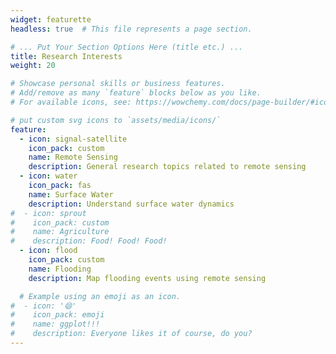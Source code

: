 ```yaml
---
widget: featurette
headless: true  # This file represents a page section.

# ... Put Your Section Options Here (title etc.) ...
title: Research Interests
weight: 20

# Showcase personal skills or business features.
# Add/remove as many `feature` blocks below as you like.
# For available icons, see: https://wowchemy.com/docs/page-builder/#icons

# put custom svg icons to `assets/media/icons/`
feature:
  - icon: signal-satellite
    icon_pack: custom
    name: Remote Sensing
    description: General research topics related to remote sensing
  - icon: water
    icon_pack: fas
    name: Surface Water
    description: Understand surface water dynamics 
#  - icon: sprout
#    icon_pack: custom
#    name: Agriculture
#    description: Food! Food! Food!
  - icon: flood
    icon_pack: custom
    name: Flooding
    description: Map flooding events using remote sensing

  # Example using an emoji as an icon.
#  - icon: '😄'
#    icon_pack: emoji
#    name: ggplot!!!
#    description: Everyone likes it of course, do you?
---
```

